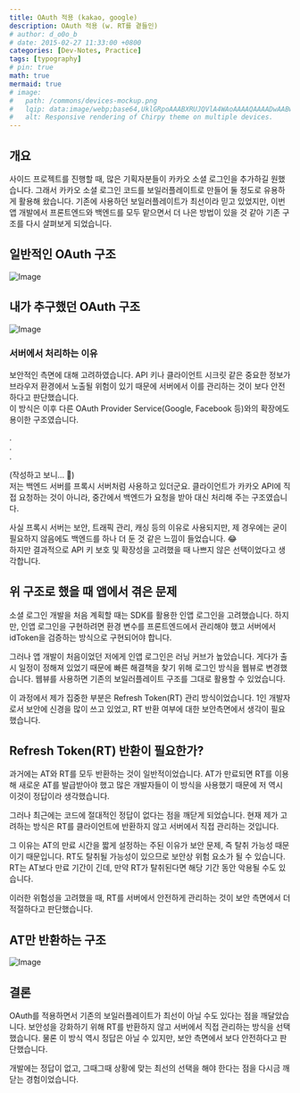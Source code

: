 ```yaml
---
title: OAuth 적용 (kakao, google)
description: OAuth 적용 (w. RT를 곁들인)
# author: d_o0o_b
# date: 2015-02-27 11:33:00 +0800
categories: [Dev-Notes, Practice]
tags: [typography]
# pin: true
math: true
mermaid: true
# image:
#   path: /commons/devices-mockup.png
#   lqip: data:image/webp;base64,UklGRpoAAABXRUJQVlA4WAoAAAAQAAAADwAABwAAQUxQSDIAAAARL0AmbZurmr57yyIiqE8oiG0bejIYEQTgqiDA9vqnsUSI6H+oAERp2HZ65qP/VIAWAFZQOCBCAAAA8AEAnQEqEAAIAAVAfCWkAALp8sF8rgRgAP7o9FDvMCkMde9PK7euH5M1m6VWoDXf2FkP3BqV0ZYbO6NA/VFIAAAA
#   alt: Responsive rendering of Chirpy theme on multiple devices.
---
```


## 개요
사이드 프로젝트를 진행할 때, 많은 기획자분들이 카카오 소셜 로그인을 추가하길 원했습니다. 그래서 카카오 소셜 로그인 코드를 보일러플레이트로 만들어 둘 정도로 유용하게 활용해 왔습니다. 기존에 사용하던 보일러플레이트가 최선이라 믿고 있었지만, 이번 앱 개발에서 프론트엔드와 백엔드를 모두 맡으면서 더 나은 방법이 있을 것 같아 기존 구조를 다시 살펴보게 되었습니다.

## 일반적인 OAuth 구조
![Image](https://github.com/user-attachments/assets/ff1aa562-47ad-433d-adbd-2e709391f1a9?raw=true)


## 내가 추구했던 OAuth 구조
![Image](https://github.com/user-attachments/assets/dd07be5e-d3ac-43e4-8b49-b2191889c382?raw=true)


### 서버에서 처리하는 이유
보안적인 측면에 대해 고려하였습니다. API 키나 클라이언트 시크릿 같은 중요한 정보가 브라우저 환경에서 노출될 위험이 있기 때문에 서버에서 이를 관리하는 것이 보다 안전하다고 판단했습니다.  
이 방식은 이후 다른 OAuth Provider Service(Google, Facebook 등)와의 확장에도 용이한 구조였습니다.

  

.  
.  
.  
  

(작성하고 보니... 🤔)  
저는 백엔드 서버를 프록시 서버처럼 사용하고 있더군요. 클라이언트가 카카오 API에 직접 요청하는 것이 아니라, 중간에서 백엔드가 요청을 받아 대신 처리해 주는 구조였습니다.  

사실 프록시 서버는 보안, 트래픽 관리, 캐싱 등의 이유로 사용되지만, 제 경우에는 굳이 필요하지 않음에도 백엔드를 하나 더 둔 것 같은 느낌이 들었습니다. 😂  
하지만 결과적으로 API 키 보호 및 확장성을 고려했을 때 나쁘지 않은 선택이었다고 생각합니다.



## 위 구조로 했을 때 앱에서 겪은 문제
소셜 로그인 개발을 처음 계획할 때는 SDK를 활용한 인앱 로그인을 고려했습니다. 하지만, 인앱 로그인을 구현하려면 환경 변수를 프론트엔드에서 관리해야 했고 서버에서 idToken을 검증하는 방식으로 구현되어야 합니다.

그러나 앱 개발이 처음이었던 저에게 인앱 로그인은 러닝 커브가 높았습니다. 
게다가 출시 일정이 정해져 있었기 때문에 빠른 해결책을 찾기 위해 로그인 방식을 웹뷰로 변경했습니다. 웹뷰를 사용하면 기존의 보일러플레이트 구조를 그대로 활용할 수 있었습니다.

이 과정에서 제가 집중한 부분은 Refresh Token(RT) 관리 방식이었습니다. 1인 개발자로서 보안에 신경을 많이 쓰고 있었고, RT 반환 여부에 대한 보안측면에서 생각이 필요했습니다.

## Refresh Token(RT) 반환이 필요한가?
과거에는 AT와 RT를 모두 반환하는 것이 일반적이었습니다. AT가 만료되면 RT를 이용해 새로운 AT를 발급받아야 했고 많은 개발자들이 이 방식을 사용했기 때문에 저 역시 이것이 정답이라 생각했습니다.

그러나 최근에는 코드에 절대적인 정답이 없다는 점을 깨닫게 되었습니다. 현재 제가 고려하는 방식은 RT를 클라이언트에 반환하지 않고 서버에서 직접 관리하는 것입니다.

그 이유는 AT의 만료 시간을 짧게 설정하는 주된 이유가 보안 문제, 즉 탈취 가능성 때문이기 때문입니다. RT도 탈취될 가능성이 있으므로 보안상 위험 요소가 될 수 있습니다. RT는 AT보다 만료 기간이 긴데, 만약 RT가 탈취된다면 해당 기간 동안 악용될 수도 있습니다.

이러한 위험성을 고려했을 때, RT를 서버에서 안전하게 관리하는 것이 보안 측면에서 더 적절하다고 판단했습니다.

## AT만 반환하는 구조
![Image](https://github.com/user-attachments/assets/6193b605-a8f6-4e88-9155-195b414b1e35?raw=true)


## 결론
OAuth를 적용하면서 기존의 보일러플레이트가 최선이 아닐 수도 있다는 점을 깨달았습니다. 보안성을 강화하기 위해 RT를 반환하지 않고 서버에서 직접 관리하는 방식을 선택했습니다. 물론 이 방식 역시 정답은 아닐 수 있지만, 보안 측면에서 보다 안전하다고 판단했습니다.

개발에는 정답이 없고, 그때그때 상황에 맞는 최선의 선택을 해야 한다는 점을 다시금 깨닫는 경험이었습니다.

